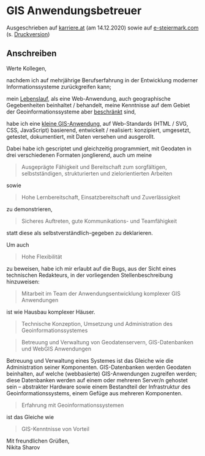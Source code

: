 # GIS Anwendungsbetreuer

Ausgeschrieben auf [karriere.at](https://www.karriere.at/jobs/gis-anwendungsbetreuerin#5765277) (am 14.12.2020) sowie auf [e-steiermark.com](https://www.e-steiermark.com/stelle/gis-anwendungsbetreuerin) (s. [Druckversion](media/gis-anwendungsbetreuer_e-steiermark.pdf))

## Anschreiben

Werte Kollegen,

nachdem ich auf mehrjährige Berufserfahrung in der Entwicklung moderner Informationssysteme zurückgreifen kann; 

mein [Lebenslauf](https://observablehq.com/@nikita-sharov/cv), als eine Web-Anwendung, auch geographische Gegebenheiten beinhaltet / behandelt, meine Kenntnisse auf dem Gebiet der Geoinformationssysteme aber [beschränkt](https://github.com/235u/proposals.de-de/tree/master/ScaleConverter) sind,

habe ich eine [kleine GIS-Anwendung](https://observablehq.com/@nikita-sharov/metropolitan-france-map), auf Web-Standards (HTML / SVG, CSS, JavaScript) basierend, entwickelt / realisiert: konzipiert, umgesetzt, getestet, dokumentiert, mit Daten versehen und ausgerollt. 

Dabei habe ich gescriptet und gleichzeitig programmiert, mit Geodaten in drei verschiedenen Formaten jonglierend, auch um meine 

> Ausgeprägte Fähigkeit und Bereitschaft zum sorgfältigen, selbstständigen, strukturierten und zielorientierten Arbeiten

sowie

> Hohe Lernbereitschaft, Einsatzbereitschaft und Zuverlässigkeit

zu demonstrieren,

> Sicheres Auftreten, gute Kommunikations- und Teamfähigkeit

statt diese als selbstverständlich-gegeben zu deklarieren. 

Um auch

> Hohe Flexibilität

zu beweisen, habe ich mir erlaubt auf die Bugs, aus der Sicht eines technischen Redakteurs, in der vorliegenden Stellenbeschreibung hinzuweisen:

> Mitarbeit im Team der Anwendungsentwicklung komplexer GIS Anwendungen

ist wie Hausbau komplexer Häuser.

> Technische Konzeption, Umsetzung und Administration des Geoinformationssystemes

> Betreuung und Verwaltung von Geodatenservern, GIS-Datenbanken und WebGIS Anwendungen

Betreuung und Verwaltung eines System~~e~~s ist das Gleiche wie die Administration seiner Komponenten. GIS-Datenbanken werden Geodaten beinhalten, auf welche (webbasierte) GIS-Anwendungen zugreifen werden; diese Datenbanken werden auf einem oder mehreren Server/n gehostet sein – abstrakter Hardware sowie einem Bestandteil der Infrastruktur des Geoinformationssystems, einem Gefüge aus mehreren Komponenten.

> Erfahrung mit Geoinformationssystemen

ist das Gleiche wie

> GIS-Kenntnisse von Vorteil

Mit freundlichen Grüßen,  
Nikita Sharov
